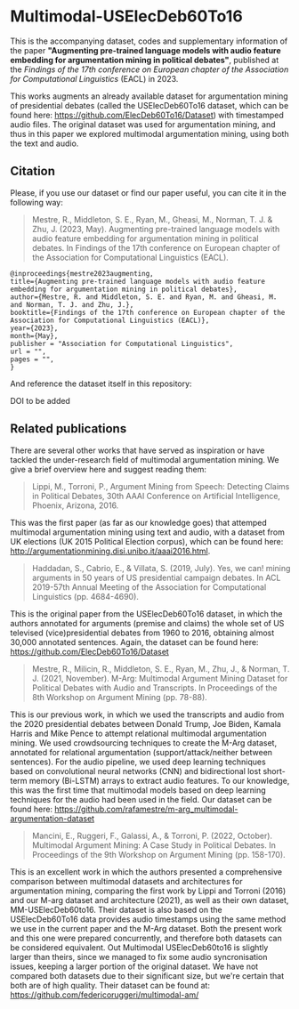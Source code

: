 # Multimodal-USElecDeb60To16

This is the accompanying dataset, codes and supplementary information of the paper **"Augmenting pre-trained language models with audio feature embedding for argumentation mining in political debates"**, published at the *Findings of the 17th conference on European chapter of the Association for Computational Linguistics* (EACL) in 2023.

This works augments an already available dataset for argumentation mining of presidential debates (called the USElecDeb60To16 dataset, which can be found here: https://github.com/ElecDeb60To16/Dataset) with timestamped audio files. The original dataset was used for argumentation mining, and thus in this paper we explored multimodal argumentation mining, using both the text and audio.

## Citation

Please, if you use our dataset or find our paper useful, you can cite it in the following way:

>    Mestre, R., Middleton, S. E., Ryan, M., Gheasi, M., Norman, T. J. & Zhu, J. (2023, May). Augmenting pre-trained language models with audio feature embedding for argumentation mining in political debates. In Findings of the 17th conference on European chapter of the Association for Computational Linguistics (EACL).

```
@inproceedings{mestre2023augmenting,
title={Augmenting pre-trained language models with audio feature embedding for argumentation mining in political debates},
author={Mestre, R. and Middleton, S. E. and Ryan, M. and Gheasi, M. and Norman, T. J. and Zhu, J.},
booktitle={Findings of the 17th conference on European chapter of the Association for Computational Linguistics (EACL)},
year={2023},
month={May},
publisher = "Association for Computational Linguistics",
url = "",
pages = "",
}
```

And reference the dataset itself in this repository:

DOI to be added


## Related publications

There are several other works that have served as inspiration or have tackled the under-research field of multimodal argumentation mining. We give a brief overview here and suggest reading them:

> Lippi, M., Torroni, P., Argument Mining from Speech: Detecting Claims in Political Debates, 30th AAAI Conference on Artificial Intelligence, Phoenix, Arizona, 2016.

This was the first paper (as far as our knowledge goes) that attemped multimodal argumentation mining using text and audio, with a dataset from UK elections (UK 2015 Political Election corpus), which can be found here: http://argumentationmining.disi.unibo.it/aaai2016.html.

> Haddadan, S., Cabrio, E., & Villata, S. (2019, July). Yes, we can! mining arguments in 50 years of US presidential campaign debates. In ACL 2019-57th Annual Meeting of the Association for Computational Linguistics (pp. 4684-4690).

This is the original paper from the USElecDeb60To16 dataset, in which the authors annotated for arguments (premise and claims) the whole set of US televised (vice)presidential debates from 1960 to 2016, obtaining almost 30,000 annotated sentences. Again, the dataset can be found here: https://github.com/ElecDeb60To16/Dataset

>    Mestre, R., Milicin, R., Middleton, S. E., Ryan, M., Zhu, J., & Norman, T. J. (2021, November). M-Arg: Multimodal Argument Mining Dataset for Political Debates with Audio and Transcripts. In Proceedings of the 8th Workshop on Argument Mining (pp. 78-88).

This is our previous work, in which we used the transcripts and audio from the 2020 presidential debates between Donald Trump, Joe Biden, Kamala Harris and Mike Pence to attempt relational multimodal argumentation mining. We used crowdsourcing techniques to create the M-Arg dataset, annotated for relational argumentation (support/attack/neither between sentences). For the audio pipeline, we used deep learning techniques based on convolutional neural networks (CNN) and bidirectional lost short-term memory (Bi-LSTM) arrays to extract audio features. To our knowledge, this was the first time that multimodal models based on deep learning techniques for the audio had been used in the field. Our dataset can be found here: https://github.com/rafamestre/m-arg_multimodal-argumentation-dataset

> Mancini, E., Ruggeri, F., Galassi, A., & Torroni, P. (2022, October). Multimodal Argument Mining: A Case Study in Political Debates. In Proceedings of the 9th Workshop on Argument Mining (pp. 158-170).

This is an excellent work in which the authors presented a comprehensive comparison between multimodal datasets and architectures for argumentation mining, comparing the first work by Lippi and Torroni (2016) and our M-arg dataset and architecture (2021), as well as their own dataset, MM-USElecDeb60to16. Their dataset is also based on the USElecDeb60To16 data provides audio timestamps using the same method we use in the current paper and the M-Arg dataset. Both the present work and this one were prepared concurrently, and therefore both datasets can be considered equivalent. Out Multimodal USElecDeb60to16 is slightly larger than theirs, since we managed to fix some audio syncronisation issues, keeping a larger portion of the original dataset. We have not compared both datasets due to their significant size, but we're certain that both are of high quality. Their dataset can be found at: https://github.com/federicoruggeri/multimodal-am/

